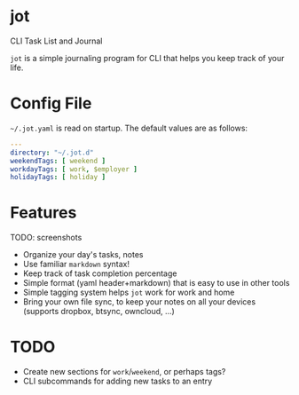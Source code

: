 # jot

CLI Task List and Journal

`jot` is a simple journaling program for CLI that helps you keep track of your life.

# Config File

`~/.jot.yaml` is read on startup. The default values are as follows:

```yaml
---
directory: "~/.jot.d"
weekendTags: [ weekend ]
workdayTags: [ work, $employer ]
holidayTags: [ holiday ]
```

# Features

TODO: screenshots

- Organize your day's tasks, notes
- Use familiar `markdown` syntax!
- Keep track of task completion percentage
- Simple format (yaml header+markdown) that is easy to use in other tools
- Simple tagging system helps `jot` work for work and home
- Bring your own file sync, to keep your notes on all your devices (supports dropbox, btsync, owncloud, ...)

# TODO

- Create new sections for `work`/`weekend`, or perhaps tags?
- CLI subcommands for adding new tasks to an entry
